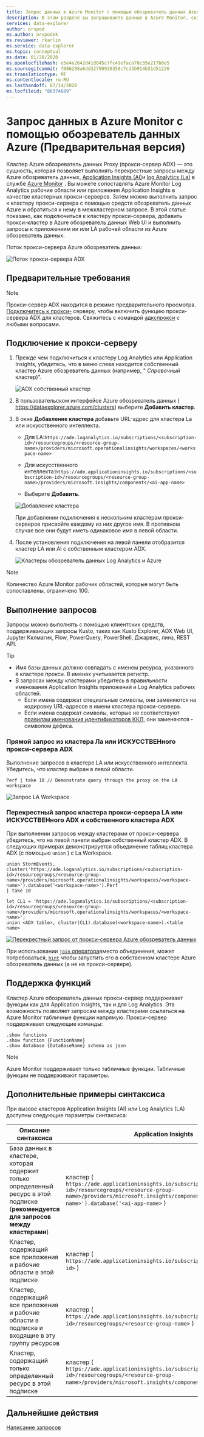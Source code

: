 ```yaml
---
title: Запрос данных в Azure Monitor с помощью обозреватель данных Azure (Предварительная версия)
description: В этом разделе вы запрашиваете данные в Azure Monitor, создавая прокси-сервер обозреватель данных Azure для перекрестных запросов с помощью Application Insights и Log Analytics
services: data-explorer
author: orspod
ms.author: orspodek
ms.reviewer: rkarlin
ms.service: data-explorer
ms.topic: conceptual
ms.date: 01/28/2020
ms.openlocfilehash: e5e4e2642d41d045c7fc49efaca78c35e217b0e5
ms.sourcegitcommit: f086298a6dd32790910350c7cd3b914b51d51226
ms.translationtype: MT
ms.contentlocale: ru-RU
ms.lasthandoff: 07/14/2020
ms.locfileid: "86374689"
---
```

# <a name="query-data-in-azure-monitor-using-azure-data-explorer-preview"></a>Запрос данных в Azure Monitor с помощью обозреватель данных Azure (Предварительная версия)

Кластер Azure обозреватель данных Proxy (прокси-сервер ADX) — это сущность, которая позволяет выполнять перекрестные запросы между Azure обозреватель данных, [Application Insights (AI)](/azure/azure-monitor/app/app-insights-overview)и [log Analytics (La)](/azure/azure-monitor/platform/data-platform-logs) в службе [Azure Monitor](/azure/azure-monitor/) . Вы можете сопоставлять Azure Monitor Log Analytics рабочие области или приложения Application Insights в качестве кластерных прокси-серверов. Затем можно выполнить запрос к кластеру прокси-сервера с помощью средств обозреватель данных Azure и обратиться к нему в межкластерном запросе. В этой статье показано, как подключиться к кластеру прокси-сервера, добавить прокси-кластер в Azure обозреватель данных Web UI и выполнить запросы к приложениям ии или LA рабочей области из Azure обозреватель данных.

Поток прокси-сервера Azure обозреватель данных: 

![Поток прокси-сервера ADX](media/adx-proxy/adx-proxy-flow.png)

## <a name="prerequisites"></a>Предварительные требования

> [!NOTE]
> Прокси-сервер ADX находится в режиме предварительного просмотра. [Подключитесь к прокси-](#connect-to-the-proxy) серверу, чтобы включить функцию прокси-сервера ADX для кластеров. Свяжитесь с командой [адкспрокси](mailto:adxproxy@microsoft.com) с любыми вопросами.

## <a name="connect-to-the-proxy"></a>Подключение к прокси-серверу

1. Прежде чем подключиться к кластеру Log Analytics или Application Insights, убедитесь, что в меню слева находится собственный кластер Azure обозреватель данных (например, " *Справочный* кластер)".

    ![ADX собственный кластер](media/adx-proxy/web-ui-help-cluster.png)

1. В пользовательском интерфейсе Azure обозреватель данных ( https://dataexplorer.azure.com/clusters) выберите **Добавить кластер**.

1. В окне **Добавление кластера** добавьте URL-адрес для кластера La или искусственного интеллекта. 
    
    * Для LA:`https://ade.loganalytics.io/subscriptions/<subscription-id>/resourcegroups/<resource-group-name>/providers/microsoft.operationalinsights/workspaces/<workspace-name>`
    * Для искусственного интеллекта:`https://ade.applicationinsights.io/subscriptions/<subscription-id>/resourcegroups/<resource-group-name>/providers/microsoft.insights/components/<ai-app-name>`

    * Выберите **Добавить**.

    ![Добавление кластера](media/adx-proxy/add-cluster.png)

    При добавлении подключения к нескольким кластерам прокси-серверов присвойте каждому из них другое имя. В противном случае все они будут иметь одинаковое имя в левой области.

1. После установления подключения на левой панели отобразится кластер LA или AI с собственным кластером ADX. 

    ![Кластеры обозреватель данных Log Analytics и Azure](media/adx-proxy/la-adx-clusters.png)

> [!NOTE]
> Количество Azure Monitor рабочих областей, которые могут быть сопоставлены, ограничено 100.

## <a name="run-queries"></a>Выполнение запросов

Запросы можно выполнять с помощью клиентских средств, поддерживающих запросы Kusto, таких как Kusto Explorer, ADX Web UI, Jupyter Кклмагик, Flow, PowerQuery, PowerShell, Джарвис, линз, REST API.

> [!TIP]
> * Имя базы данных должно совпадать с именем ресурса, указанного в кластере прокси. В именах учитывается регистр.
> * В запросах между кластерами убедитесь в правильности именования Application Insights приложений и Log Analytics рабочих областей.
>     * Если имена содержат специальные символы, они заменяются на кодировку URL-адресов в имени кластера прокси-сервера. 
>     * Если имена содержат символы, которые не соответствуют [правилам именования идентификаторов ККЛ](kusto/query/schema-entities/entity-names.md), они заменяются **-** символом дефиса.

### <a name="direct-query-from-your-la-or-ai-adx-proxy-cluster"></a>Прямой запрос из кластера Ла или ИСКУССТВЕНного прокси-сервера ADX

Выполнение запросов в кластере LA или искусственного интеллекта. Убедитесь, что кластер выбран в левой области. 

```kusto
Perf | take 10 // Demonstrate query through the proxy on the LA workspace
```

![Запрос LA Workspace](media/adx-proxy/query-la.png)

### <a name="cross-query-of-your-la-or-ai-adx-proxy-cluster-and-the-adx-native-cluster"></a>Перекрестный запрос кластера прокси-сервера LA или ИСКУССТВЕНного ADX и собственного кластера ADX 

При выполнении запросов между кластерами от прокси-сервера убедитесь, что на левой панели выбран собственный кластер ADX. В следующих примерах демонстрируется объединение таблиц кластера ADX (с помощью `union` ) с La Workspace.

```kusto
union StormEvents, cluster('https://ade.loganalytics.io/subscriptions/<subscription-id>/resourcegroups/<resource-group-name>/providers/microsoft.operationalinsights/workspaces/<workspace-name>').database('<workspace-name>').Perf
| take 10 
```

```kusto
let CL1 = 'https://ade.loganalytics.io/subscriptions/<subscription-id>/resourcegroups/<resource-group-name>/providers/microsoft.operationalinsights/workspaces/<workspace-name>';
union <ADX table>, cluster(CL1).database(<workspace-name>).<table name>
```

   [![Перекрестный запрос от прокси-сервера Azure обозреватель данных](media/adx-proxy/cross-query-adx-proxy.png)](media/adx-proxy/cross-query-adx-proxy.png#lightbox)

При использовании [ `join` оператора](kusto/query/joinoperator.md)вместо объединения, может потребоваться, [`hint`](kusto/query/joinoperator.md#join-hints) чтобы запустить его в собственном кластере Azure обозреватель данных (а не на прокси-сервере). 

## <a name="function-supportability"></a>Поддержка функций

Кластер Azure обозреватель данных прокси-сервер поддерживает функции как для Application Insights, так и для Log Analytics.
Эта возможность позволяет запросам между кластерами ссылаться на Azure Monitor табличные функции напрямую.
Прокси-сервер поддерживает следующие команды:

```kusto
.show functions
.show function {FunctionName}
.show database {DataBaseName} schema as json
```

> [!NOTE]
> Azure Monitor поддерживает только табличные функции. Табличные функции не поддерживают параметры.

## <a name="additional-syntax-examples"></a>Дополнительные примеры синтаксиса

При вызове кластеров Application Insights (AI) или Log Analytics (LA) доступны следующие параметры синтаксиса:

|Описание синтаксиса  |Application Insights  |Log Analytics  |
|----------------|---------|---------|
| База данных в кластере, которая содержит только определенный ресурс в этой подписке (**рекомендуется для запросов между кластерами**) |   кластер ( `https://ade.applicationinsights.io/subscriptions/<subscription-id>/resourcegroups/<resource-group-name>/providers/microsoft.insights/components/<ai-app-name>').database('<ai-app-name>` ) | кластер ( `https://ade.loganalytics.io/subscriptions/<subscription-id>/resourcegroups/<resource-group-name>/providers/microsoft.operationalinsights/workspaces/<workspace-name>').database('<workspace-name>` )     |
| Кластер, содержащий все приложения и рабочие области в этой подписке    |     кластер ( `https://ade.applicationinsights.io/subscriptions/<subscription-id>` )    |    кластер ( `https://ade.loganalytics.io/subscriptions/<subscription-id>` )     |
|Кластер, содержащий все приложения и рабочие области в подписке и входящие в эту группу ресурсов    |   кластер ( `https://ade.applicationinsights.io/subscriptions/<subscription-id>/resourcegroups/<resource-group-name>` )      |    кластер ( `https://ade.loganalytics.io/subscriptions/<subscription-id>/resourcegroups/<resource-group-name>` )      |
|Кластер, содержащий только определенный ресурс в этой подписке      |    кластер ( `https://ade.applicationinsights.io/subscriptions/<subscription-id>/resourcegroups/<resource-group-name>/providers/microsoft.insights/components/<ai-app-name>` )    |  кластер ( `https://ade.loganalytics.io/subscriptions/<subscription-id>/resourcegroups/<resource-group-name>/providers/microsoft.operationalinsights/workspaces/<workspace-name>` )     |

## <a name="next-steps"></a>Дальнейшие действия

[Написание запросов](write-queries.md)
